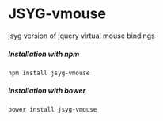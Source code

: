 # JSYG-vmouse
jsyg version of jquery virtual mouse bindings

##### Installation with npm
```shell
npm install jsyg-vmouse
```

##### Installation with bower
```shell
bower install jsyg-vmouse
```